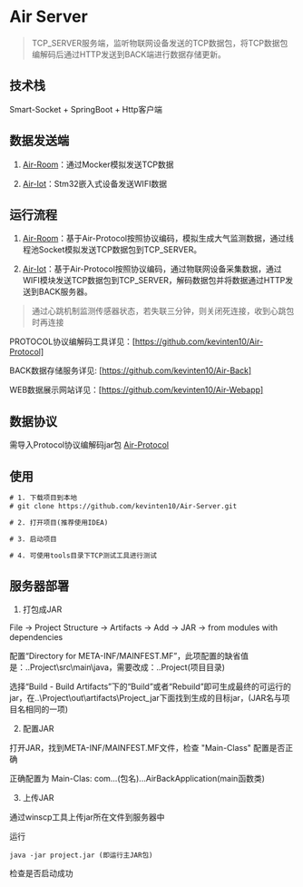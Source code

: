 # Air Server

> TCP_SERVER服务端，监听物联网设备发送的TCP数据包，将TCP数据包编解码后通过HTTP发送到BACK端进行数据存储更新。

## 技术栈

Smart-Socket + SpringBoot + Http客户端

## 数据发送端

1. [Air-Room](https://github.com/kevinten10/Air-Room)：通过Mocker模拟发送TCP数据

2. [Air-Iot](https://github.com/kevinten10/Air-Iot)：Stm32嵌入式设备发送WIFI数据

## 运行流程

1. [Air-Room](https://github.com/kevinten10/Air-Room)：基于Air-Protocol按照协议编码，模拟生成大气监测数据，通过线程池Socket模拟发送TCP数据包到TCP_SERVER。

2. [Air-Iot](https://github.com/kevinten10/Air-Iot)：基于Air-Protocol按照协议编码，通过物联网设备采集数据，通过WIFI模块发送TCP数据包到TCP_SERVER，解码数据包并将数据通过HTTP发送到BACK服务器。

> 通过心跳机制监测传感器状态，若失联三分钟，则关闭死连接，收到心跳包时再连接

PROTOCOL协议编解码工具详见：[https://github.com/kevinten10/Air-Protocol]

BACK数据存储服务详见: [https://github.com/kevinten10/Air-Back]

WEB数据展示网站详见：[https://github.com/kevinten10/Air-Webapp]

## 数据协议

需导入Protocol协议编解码jar包 [Air-Protocol](https://github.com/kevinten10/Air-Protocol)

## 使用

```txt
# 1. 下载项目到本地
# git clone https://github.com/kevinten10/Air-Server.git

# 2. 打开项目(推荐使用IDEA)

# 3. 启动项目

# 4. 可使用tools目录下TCP测试工具进行测试
```

## 服务器部署

1. 打包成JAR

File -> Project Structure -> Artifacts -> Add -> JAR -> from modules with dependencies

配置“Directory for META-INF/MAINFEST.MF”，此项配置的缺省值是：..Project\src\main\java，需要改成：..Project(项目目录)

选择“Build - Build Artifacts”下的“Build”或者“Rebuild”即可生成最终的可运行的jar，在..\Project\out\artifacts\Project_jar下面找到生成的目标jar，(JAR名与项目名相同的一项)

2. 配置JAR

打开JAR，找到META-INF/MAINFEST.MF文件，检查 "Main-Class" 配置是否正确

正确配置为 Main-Clas: com...(包名)...AirBackApplication(main函数类)

3. 上传JAR

通过winscp工具上传jar所在文件到服务器中

运行 

    java -jar project.jar (即运行主JAR包)
    
检查是否启动成功